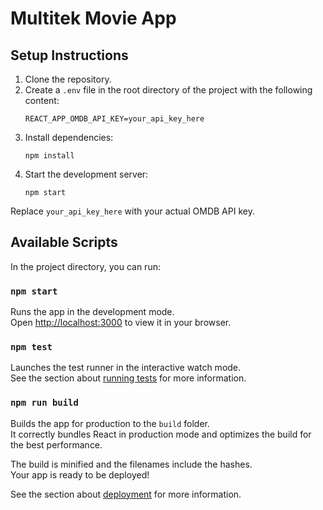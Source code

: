 # Multitek Movie App

## Setup Instructions

1. Clone the repository.
2. Create a `.env` file in the root directory of the project with the following content:
    ```
    REACT_APP_OMDB_API_KEY=your_api_key_here
    ```
3. Install dependencies:
    ```
    npm install
    ```
4. Start the development server:
    ```
    npm start
    ```

Replace `your_api_key_here` with your actual OMDB API key.

## Available Scripts

In the project directory, you can run:

### `npm start`

Runs the app in the development mode.\
Open [http://localhost:3000](http://localhost:3000) to view it in your browser.

### `npm test`

Launches the test runner in the interactive watch mode.\
See the section about [running tests](https://facebook.github.io/create-react-app/docs/running-tests) for more information.

### `npm run build`

Builds the app for production to the `build` folder.\
It correctly bundles React in production mode and optimizes the build for the best performance.

The build is minified and the filenames include the hashes.\
Your app is ready to be deployed!

See the section about [deployment](https://facebook.github.io/create-react-app/docs/deployment) for more information.
